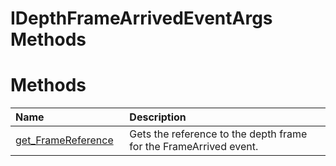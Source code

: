 IDepthFrameArrivedEventArgs Methods  
===================================  

<span id="publicmethodsSection"></span>

Methods  
=======  

<table>
<colgroup>
<col width="30%" />
<col width="60%" />
</colgroup>
<thead>
<tr class="header">
<th align="left">Name</th>
<th align="left">Description</th>
</tr>
</thead>
<tbody>
<tr class="odd">
<td align="left"><a href="Methods/get_FrameReference_Method.md">get_FrameReference</a></td>
<td align="left">Gets the reference to the depth frame for the FrameArrived event.</td>
</tr>
</tbody>
</table>



<!--Please do not edit the data in the comment block below.-->
<!--
TOCTitle : IDepthFrameArrivedEventArgs Methods
RLTitle : IDepthFrameArrivedEventArgs Methods
KeywordK : IDepthFrameArrivedEventArgs interface, methods
KeywordA : Methods.T:Microsoft.Kinect.kinect.IDepthFrameArrivedEventArgs
AssetID : Methods.T:Microsoft.Kinect.kinect.IDepthFrameArrivedEventArgs
Locale : en-us
CommunityContent : 1
TargetOS : Windows
TopicType : kbSyntax
DocSet : K4Wv2
ProjType : K4Wv2Proj
Technology : Kinect for Windows
Product : Kinect for Windows SDK v2
productversion : 20
-->

